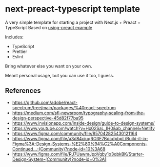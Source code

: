 # next-preact-typescript template

A very simple template for starting a project with Next.js + Preact + TypeScript
Based on [using-preact example](https://github.com/vercel/next.js/tree/canary/examples/using-preact)

Includes:
- TypeScript
- Prettier
- Eslint

Bring whatever else you want on your own. 

Meant personal usage, but you can use it too, I guess.

## References
- https://github.com/adobe/react-spectrum/tree/main/packages/%40react-spectrum
- https://medium.com/sfl-newsroom/typography-scaling-from-the-design-perspective-45d82f77ba95
- https://www.invisionapp.com/inside-design/guide-to-design-systems/
- https://www.youtube.com/watch?v=Hx02SaL_IH0&ab_channel=Netlify
- https://www.figma.com/community/file/857042825430121164
- https://www.figma.com/file/a3d84cjuqRO3E7BdcdpbpL/Build-it-in-Figma%3A-Design-Systems-%E2%80%94%C2%A0Components-Continued...-(Community)?node-id=10%3A68
- https://www.figma.com/file/RJ7UawmJppVqby1o3qbkBK/Starter-Design-System-(Community)?node-id=0%3A1
